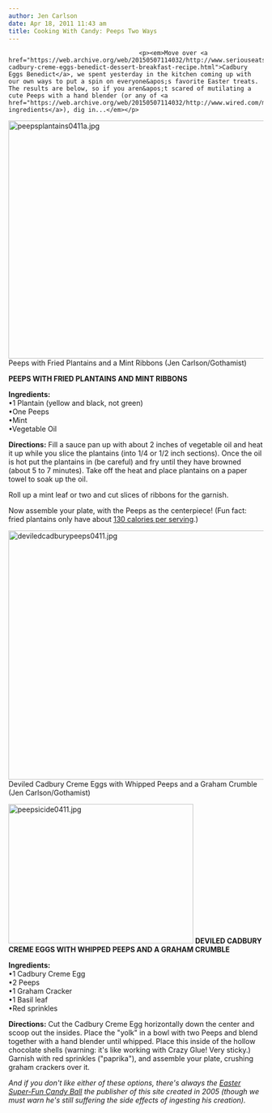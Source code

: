 ```yaml
---
author: Jen Carlson
date: Apr 18, 2011 11:43 am
title: Cooking With Candy: Peeps Two Ways
---
```


	
										<p><em>Move over <a href="https://web.archive.org/web/20150507114032/http://www.seriouseats.com/recipes/2010/03/cakespy-cadbury-creme-eggs-benedict-dessert-breakfast-recipe.html">Cadbury Eggs Benedict</a>, we spent yesterday in the kitchen coming up with our own ways to put a spin on everyone&apos;s favorite Easter treats. The results are below, so if you aren&apos;t scared of mutilating a cute Peeps with a hand blender (or any of <a href="https://web.archive.org/web/20150507114032/http://www.wired.com/magazine/2011/03/st_whatsinside_eastercandy/">these ingredients</a>), dig in...</em></p>

<p><span class="mt-enclosure mt-enclosure-image" style="display: inline;"> <img alt="peepsplantains0411a.jpg" src="https://web.archive.org/web/20150507114032im_/http://gothamist.com/attachments/arts_jen/peepsplantains0411a.jpg" width="638" height="469" class="image-none"> </span><br>
<span class="photo_caption">Peeps with Fried Plantains and a Mint Ribbons (Jen Carlson/Gothamist)</span></p>

<p><strong>PEEPS WITH FRIED PLANTAINS AND MINT RIBBONS</strong></p>

<p><strong>Ingredients:</strong><br>
&#x2022;1 Plantain (yellow and black, not green)<br>
&#x2022;One Peeps<br>
&#x2022;Mint<br>
&#x2022;Vegetable Oil</p>

<p><strong>Directions:</strong> Fill a sauce pan up with about 2 inches of vegetable oil and heat it up while you slice the plantains (into 1/4 or 1/2 inch sections). Once the oil is hot put the plantains in (be careful) and fry until they have browned (about 5 to 7 minutes). Take off the heat and place plantains on a paper towel to soak up the oil. </p>

<p>Roll up a mint leaf or two and cut slices of ribbons for the garnish.</p>

<p>Now assemble your plate, with the Peeps as the centerpiece! (Fun fact: fried plantains only have about <a href="https://web.archive.org/web/20150507114032/http://www.livestrong.com/thedailyplate/nutrition-calories/food/generic/fried-plantains/">130 calories per serving</a>.)</p>

<p><span class="mt-enclosure mt-enclosure-image" style="display: inline;"> <img alt="deviledcadburypeeps0411.jpg" src="https://web.archive.org/web/20150507114032im_/http://gothamist.com/attachments/arts_jen/deviledcadburypeeps0411.jpg" width="640" height="491" class="image-none"> </span><span class="photo_caption">Deviled Cadbury Creme Eggs with Whipped Peeps and a Graham Crumble (Jen Carlson/Gothamist)</span></p>

<p><span class="mt-enclosure mt-enclosure-image" style="display: inline;"> <img alt="peepsicide0411.jpg" src="https://web.archive.org/web/20150507114032im_/http://gothamist.com/attachments/arts_jen/peepsicide0411.jpg" width="365" height="275" class="image-right"> </span><strong>DEVILED CADBURY CREME EGGS WITH WHIPPED PEEPS AND A GRAHAM CRUMBLE</strong></p>

<p><strong>Ingredients:</strong><br>
&#x2022;1 Cadbury Creme Egg<br>
&#x2022;2 Peeps<br>
&#x2022;1 Graham Cracker<br>
&#x2022;1 Basil leaf<br>
&#x2022;Red sprinkles</p>

<p><strong>Directions:</strong> Cut the Cadbury Creme Egg horizontally down the center and scoop out the insides. Place the &quot;yolk&quot; in a bowl with two Peeps and blend together with a hand blender until whipped. Place this inside of the hollow chocolate shells (warning: it&apos;s like working with Crazy Glue! Very sticky.) Garnish with red sprinkles (&quot;paprika&quot;), and assemble your plate, crushing graham crackers over it.</p>

<p><em>And if you don&apos;t like either of these options, there&apos;s always the <a href="https://web.archive.org/web/20150507114032/http://gothamist.com/2005/03/25/eating_in_easter_superfun_candy_balls.php">Easter Super-Fun Candy Ball</a> the publisher of this site created in 2005 (though we must warn he&apos;s still suffering the side effects of ingesting his creation).</em></p>					
										
									
				